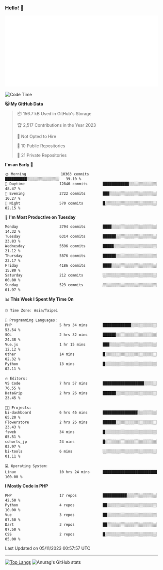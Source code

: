 ### Hello! 👋

![Metrics](/metrics.classic.svg)

<!--START_SECTION:waka-->
![Code Time](http://img.shields.io/badge/Code%20Time-756%20hrs%2018%20mins-blue)

**🐱 My GitHub Data** 

> 📦 156.7 kB Used in GitHub's Storage 
 > 
> 🏆 2,517 Contributions in the Year 2023
 > 
> 🚫 Not Opted to Hire
 > 
> 📜 10 Public Repositories 
 > 
> 🔑 21 Private Repositories 
 > 
**I'm an Early 🐤** 

```text
🌞 Morning                10363 commits       ██████████░░░░░░░░░░░░░░░   39.10 % 
🌆 Daytime                12846 commits       ████████████░░░░░░░░░░░░░   48.47 % 
🌃 Evening                2722 commits        ███░░░░░░░░░░░░░░░░░░░░░░   10.27 % 
🌙 Night                  570 commits         █░░░░░░░░░░░░░░░░░░░░░░░░   02.15 % 
```
📅 **I'm Most Productive on Tuesday** 

```text
Monday                   3794 commits        ████░░░░░░░░░░░░░░░░░░░░░   14.32 % 
Tuesday                  6314 commits        ██████░░░░░░░░░░░░░░░░░░░   23.83 % 
Wednesday                5596 commits        █████░░░░░░░░░░░░░░░░░░░░   21.12 % 
Thursday                 5876 commits        ██████░░░░░░░░░░░░░░░░░░░   22.17 % 
Friday                   4186 commits        ████░░░░░░░░░░░░░░░░░░░░░   15.80 % 
Saturday                 212 commits         ░░░░░░░░░░░░░░░░░░░░░░░░░   00.80 % 
Sunday                   523 commits         ░░░░░░░░░░░░░░░░░░░░░░░░░   01.97 % 
```


📊 **This Week I Spent My Time On** 

```text
🕑︎ Time Zone: Asia/Taipei

💬 Programming Languages: 
PHP                      5 hrs 34 mins       █████████████░░░░░░░░░░░░   53.54 % 
SQL                      2 hrs 32 mins       ██████░░░░░░░░░░░░░░░░░░░   24.38 % 
Vue.js                   1 hr 15 mins        ███░░░░░░░░░░░░░░░░░░░░░░   12.12 % 
Other                    14 mins             █░░░░░░░░░░░░░░░░░░░░░░░░   02.32 % 
Python                   13 mins             █░░░░░░░░░░░░░░░░░░░░░░░░   02.11 % 

🔥 Editors: 
VS Code                  7 hrs 57 mins       ███████████████████░░░░░░   76.55 % 
DataGrip                 2 hrs 26 mins       ██████░░░░░░░░░░░░░░░░░░░   23.45 % 

🐱‍💻 Projects: 
bi-dashboard             6 hrs 46 mins       ████████████████░░░░░░░░░   65.20 % 
Flowerstore              2 hrs 26 mins       ██████░░░░░░░░░░░░░░░░░░░   23.43 % 
fsweb                    34 mins             █░░░░░░░░░░░░░░░░░░░░░░░░   05.51 % 
cohorts_jp               24 mins             █░░░░░░░░░░░░░░░░░░░░░░░░   03.97 % 
bi-tools                 6 mins              ░░░░░░░░░░░░░░░░░░░░░░░░░   01.11 % 

💻 Operating System: 
Linux                    10 hrs 24 mins      █████████████████████████   100.00 % 
```

**I Mostly Code in PHP** 

```text
PHP                      17 repos            ███████████░░░░░░░░░░░░░░   42.50 % 
Python                   4 repos             ██░░░░░░░░░░░░░░░░░░░░░░░   10.00 % 
Vue                      3 repos             ██░░░░░░░░░░░░░░░░░░░░░░░   07.50 % 
Dart                     3 repos             ██░░░░░░░░░░░░░░░░░░░░░░░   07.50 % 
CSS                      2 repos             █░░░░░░░░░░░░░░░░░░░░░░░░   05.00 % 
```




 Last Updated on 05/11/2023 00:57:57 UTC
<!--END_SECTION:waka-->

<hr>

<span style="display:inline-block">[![Top Langs](https://github-readme-stats.vercel.app/api/top-langs/?username=maureendadap&layout=compact&theme=transparent)](https://github.com/anuraghazra/github-readme-stats)</span>
<span style="display:inline-block">![Anurag's GitHub stats](https://github-readme-stats.vercel.app/api?username=maureendadap&show_icons=true&theme=transparent&count_private=true)</span>

<!--
**MaureenDadap/maureendadap** is a ✨ _special_ ✨ repository because its `README.md` (this file) appears on your GitHub profile.

Here are some ideas to get you started:

- 🔭 I’m currently working on ...
- 🌱 I’m currently learning ...
- 👯 I’m looking to collaborate on ...
- 🤔 I’m looking for help with ...
- 💬 Ask me about ...
- 📫 How to reach me: ...
- 😄 Pronouns: ...
- ⚡ Fun fact: ...
-->
